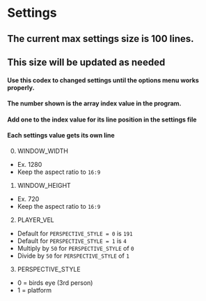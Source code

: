 # Settings
## The current max settings size is 100 lines.
## This size will be updated as needed

#### Use this codex to changed settings until the options menu works properly.
#### The number shown is the array index value in the program.
#### Add one to the index value for its line position in the settings file
#### Each settings value gets its own line

00. WINDOW_WIDTH
  * Ex. 1280
  * Keep the aspect ratio to `16:9`

01. WINDOW_HEIGHT
  * Ex. 720
  * Keep the aspect ratio to `16:9`

02. PLAYER_VEL
  * Default for `PERSPECTIVE_STYLE = 0` is `191`
  * Default for `PERSPECTIVE_STYLE = 1` is `4`
  * Multiply by `50` for `PERSPECTIVE_STYLE` of `0`
  * Divide by `50` for `PERSPECTIVE_STYLE` of `1`

03. PERSPECTIVE_STYLE
  * 0 = birds eye (3rd person)
  * 1 = platform
